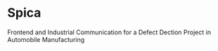 # Spica
Frontend and Industrial Communication for a Defect Dection Project in Automobile Manufacturing
